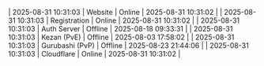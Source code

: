 | 2025-08-31 10:31:03 | Website | Online | 2025-08-31 10:31:02 |
| 2025-08-31 10:31:03 | Registration | Online | 2025-08-31 10:31:02 |
| 2025-08-31 10:31:03 | Auth Server | Offline | 2025-08-18 09:33:31 |
| 2025-08-31 10:31:03 | Kezan (PvE) | Offline | 2025-08-03 17:58:02 |
| 2025-08-31 10:31:03 | Gurubashi (PvP) | Offline | 2025-08-23 21:44:06 |
| 2025-08-31 10:31:03 | Cloudflare | Online | 2025-08-31 10:31:02 |
